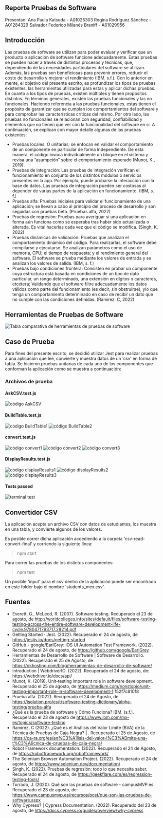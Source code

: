 ## Reporte Pruebas de Software 

Presentan:
Ana Paula Katsuda - A01025303
Regina Rodríguez Sánchez - A01284329
Salvador Federico Milanés Braniff - A01029956

## Introducción
Las pruebas de software se utilizan para poder evaluar y verificar que un producto o aplicación de software funcione adecuadamente. Estas pruebas se pueden hacer a través de distintos procesos y técnicas, que, dependiendo de las necesidades particulares del software se utilizan. Además, las pruebas son beneficiosas para prevenir errores, reducir el costo de desarrollo y mejorar el rendimiento (IBM, s.f.). Con lo anterior en mente, el objetivo del presente escrito, es profundizar los tipos de pruebas existentes, las herramientas utilizadas para estas y aplicar dichas pruebas. 
En cuanto a los tipos de pruebas, existen múltiples y tienen propósitos distintos. En términos generales, existen las pruebas funcionales  y las no funcionales. Haciendo referencia a las pruebas funcionales, estas tienen el propósito de garantizar que se cumplan los comportamientos del software y para comprobar las características críticas del mismo. Por otro lado, las pruebas no funcionales se relacionan con seguridad, confiabilidad y elementos que no tienen que ver con la funcionalidad del software en sí. A continuación, se explican con mayor detalle algunas de las pruebas existentes: 
- Pruebas locales: O unitarias; se enfocan en validar el comportamiento de un componente en particular de forma independiente. De esta manera, el código invoca individualmente un bloque en el sistema y revisa una “asumpción” sobre el comportamiento esperado (Munot, K., 2019).
- Pruebas de integración: Las pruebas de integración verifican el funcionamiento en conjunto de los distintos módulos o servicios presentes en la app. Por ejemplo, puede probarse la interacción con la base de datos. Las pruebas de integración pueden ser costosas al depender de varias partes de la aplicación en funcionamiento. (IBM, s. f.)
- Pruebas alfa: Pruebas iniciales para validar el funcionamiento de una aplicación; se llevan a cabo al principio del proceso de desarrollo y son seguidas con pruebas beta. (Pruebas alfa, 2022)
- Pruebas de regresión: Pruebas para averiguar si una aplicación en forma aún funciona como se esperaba tras haber sido actualizada o alterada. Es vital hacerlas cada vez que el código se modifica. (Singh, K. 2022)
- Pruebas dinámicas de validación: Pruebas que analizan el comportamiento dinámico del código. Para realizarlas, el software debe compilarse y ejecutarse. Se analizan parámetros como el uso de memoria, CPU; el tiempo de respuesta; y el rendimiento general del software.
El software se prueba mediante los valores de entrada y se analizan los valores de salida. (IBM, s. f.)
- Pruebas bajo condiciones frontera: Consisten en probar un componente cuya estructura está basada en condiciones de un tipo de dato particular, un rango determinado, una extensión en dígitos o caracteres, etcétera; Validando que el software filtre adecuadamente los datos válidos como parte del funcionamiento (es decir, sin obstruirse), y/o que tenga un comportamiento determinado en caso de recibir un dato que no cumple con las condiciones definidas.  (Ramirez. C, 2022)

## Herramientas de Pruebas de Software
![Tabla comparativa de herramientas de pruebas de software](Images/Herramientas%20de%20pruebas%20de%20software.png)

## Caso de Prueba
Para fines del presente escrito, se decidió utilizar Jest para realizar pruebas a una aplicación que lee, convierte y muestra datos de un ‘csv’ en forma de tabla. Se hicieron pruebas unitarias de cada uno de los componentes que conforman la aplicación como se muestra a continuación:
 ### Archivos de prueba

 #### AskCSV.test.js
![código AskCSV](Images/askCSV.png)

#### BuildTable.test.js
![código BuildTable1](Images/BuildTable1.png)
![código BuildTable2](Images/BuildTable2.png)


#### convert.test.js
![código convert1](Images/convert1.png)
![código convert2](Images/convert2.png)
![código convert3](Images/convert3.png)

#### DisplayResults.test.js
![código displayResults1](Images/displayResult1.png)
![código displayResults2](Images/displayResult2.png)
![código displayResults3](Images/displayResult3.png)

#### Tests passed
![terminal test](Images/testPassed.png)

## Convertidor CSV
La aplicación acepta un archivo CSV con datos de estudiantes, los muestra en una tabla, y convierte algunos de los valores. 

Es posible correr dicha aplicación accediendo a la carpeta 'csv-read-convert-final' y corriendo la siguiente línea:  
  > npm start

Para correr las pruebas de los distintos componentes: 
  > npm test

Un posible 'input' para el csv dentro de la aplicación puede ser encontrado en este folder bajo el nombre 'students_mex.csv'.

## Fuentes
- Everett, G., McLeod, R. (2007). Software testing. Recuperado el 23 de agosto, de http://worldcolleges.info/sites/default/files/software-testing-testing-across-the-entire-software-development-life-cycle.9780471793717.28214.pdf
- Getting Started · Jest. (2022).  Recuperado el 24 de agosto, de https://jestjs.io/docs/getting-started
- GitHub - google/EarlGrey: iOS UI Automation Test Framework. (2022). Recuperado el 24 de agosto, de https://github.com/google/EarlGrey
- Herramientas de Desarrollo de Software | Software de Desarrollo. (2022). Recuperado el 25 de Agosto, de https://okhosting.com/blog/herramientas-de-desarrollo-de-software/
- Introduction | WebdriverIO. (2022). Recuperado el 24 de agosto, de: https://webdriver.io/docs/api/  
- Munot, K. (2019). Unit-testing important role in software development. Recuperado el 25 de agosto, de https://medium.com/nonstopio/unit-testing-important-role-in-software-development-1
f52f7c810f8
- Prueba alfa. (2022). Recuperado el 24 de Agosto, de https://isolution.pro/es/t/software-testing-dictionary/alpha-testing/prueba-alfa
- ¿Qué es la prueba de software y Cómo Funciona? IBM. (s.f.). Recuperado el 23 de agosto de  https://www.ibm.com/mx-es/topics/software-testing
- Ramirez. C (2022). ¿Qué es el Análisis del Valor Límite (BVA) de la Técnica de Pruebas de Caja Negra? | . Recuperado el 25 de Agosto, de https://ca-ra.org/es/an%C3%A1lisis-del-valor-l%C3%ADmite-una-t%C3%A9cnica-de-pruebas-de-caja-negra/
- Robot Framework documentation. (2022). Recuperado el 24 de Agosto, de https://robotframework.org/robotframework/
- The Selenium Browser Automation Project. (2022). Recuperado el 24 de agosto, de https://www.selenium.dev/documentation/
- Singh, K. (2022). Pruebas de regresión: todo lo que necesita saber. Recuperado el 24 de agosto, de https://geekflare.com/es/regression-testing-tools/
- Turrado, J. (2020). Qué son las pruebas de software - campusMVP.es. Recuperado el 23 de agosto, de: https://www.campusmvp.es/recursos/post/que-son-las-pruebas-de-software.aspx
- Why Cypress? | Cypress Documentation. (2022). Recuperado del 23 de agosto, de https://docs.cypress.io/guides/overview/why-cypress
